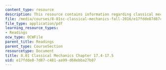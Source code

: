 ```yaml
---
content_type: resource
description: This resource contains information regarding classical mechanics.
file: /media/courses/8-01sc-classical-mechanics-fall-2016/e17fdde87d87c481aa99d68ebba27b87_MIT8_01F16_chapter17.4_17.5.pdf
file_type: application/pdf
learning_resource_types:
- Readings
ocw_type: OCWFile
parent_title: Readings
parent_type: CourseSection
resourcetype: Document
title: 8.01 Classical Mechanics Chapter 17.4-17.5
uid: e17fdde8-7d87-c481-aa99-d68ebba27b87
---
```

